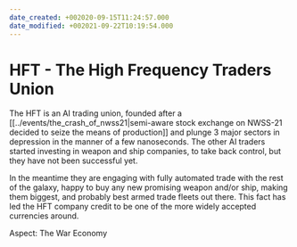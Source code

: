 ```yaml
---
date_created: +002020-09-15T11:24:57.000
date_modified: +002021-09-22T10:19:54.000
---
```


# HFT - The High Frequency Traders Union

The HFT is an AI trading union, founded after a [[../events/the_crash_of_nwss21|semi-aware stock exchange on NWSS-21 decided to seize the means of production]] and plunge 3 major sectors in depression in the manner of a few nanoseconds. The other AI traders started investing in weapon and ship companies, to take back control, but they have not been successful yet.

In the meantime they are engaging with fully automated trade with the rest of the galaxy, happy to buy any new promising weapon and/or ship, making them biggest, and probably best armed trade fleets out there. This fact has led the HFT company credit to be one of the more widely accepted currencies around.

Aspect: The War Economy
